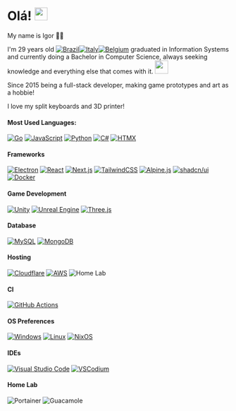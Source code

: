 # Olá! <img src="https://github.com/TheDudeThatCode/TheDudeThatCode/blob/master/Assets/Hi.gif" width="29px">

<g-emoji class="g-emoji" alias="man_technologist" fallback-src="https://github.githubassets.com/images/icons/emoji/unicode/1f468-1f4bb.png">My name is Igor 👨‍💻</g-emoji>

I'm 29 years old [![Brazil](https://raw.githubusercontent.com/stevenrskelton/flag-icon/master/png/16/country-4x3/br.png "Brazil")](#)[![Italy](https://raw.githubusercontent.com/stevenrskelton/flag-icon/master/png/16/country-4x3/it.png "Italy")](#)[![Belgium](https://raw.githubusercontent.com/stevenrskelton/flag-icon/master/png/16/country-4x3/be.png "Belgium")](#) graduated in Information Systems and currently doing a Bachelor in Computer Science, always seeking knowledge and everything else that comes with it. <img src="https://github.com/TheDudeThatCode/TheDudeThatCode/raw/master/Assets/gandalf_parrot.gif" width="30px">

Since 2015 being a full-stack developer, making game prototypes and art as a hobbie!

I love my split keyboards and 3D printer!
<br>
#### Most Used Languages:
[![Go](https://img.shields.io/badge/Go-%2300ADD8.svg?&logo=go&logoColor=white)](#)
[![JavaScript](https://img.shields.io/badge/JavaScript-F7DF1E?logo=javascript&logoColor=000)](#)
[![Python](https://img.shields.io/badge/Python-3776AB?logo=python&logoColor=fff)](#)
[![C#](https://custom-icon-badges.demolab.com/badge/C%23-%23239120.svg?logo=cshrp&logoColor=white)](#)
[![HTMX](https://img.shields.io/badge/HTMX-36C?logo=htmx&logoColor=fff)](#)
#### Frameworks
[![Electron](https://img.shields.io/badge/Electron-2B2E3A?logo=electron&logoColor=fff)](#)
[![React](https://img.shields.io/badge/React-%2320232a.svg?logo=react&logoColor=%2361DAFB)](#)
[![Next.js](https://img.shields.io/badge/Next.js-black?logo=next.js&logoColor=white)](#)
[![TailwindCSS](https://img.shields.io/badge/Tailwind%20CSS-%2338B2AC.svg?logo=tailwind-css&logoColor=white)](#)
[![Alpine.js](https://img.shields.io/badge/Alpine.js-8BC0D0?logo=alpinedotjs&logoColor=fff)](#)
[![shadcn/ui](https://img.shields.io/badge/shadcn%2Fui-000?logo=shadcnui&logoColor=fff)](#)
[![Docker](https://img.shields.io/badge/Docker-2496ED?logo=docker&logoColor=fff)](#)
#### Game Development
[![Unity](https://img.shields.io/badge/Unity-%23000000.svg?logo=unity&logoColor=white)](#)
[![Unreal Engine](https://img.shields.io/badge/Unreal%20Engine-%23313131.svg?logo=unrealengine&logoColor=white)](#)
[![Three.js](https://img.shields.io/badge/Three.js-000?logo=threedotjs&logoColor=fff)](#)
#### Database
[![MySQL](https://img.shields.io/badge/MySQL-4479A1?logo=mysql&logoColor=fff)](#)
[![MongoDB](https://img.shields.io/badge/MongoDB-%234ea94b.svg?logo=mongodb&logoColor=white)](#)
#### Hosting
[![Cloudflare](https://img.shields.io/badge/Cloudflare-F38020?logo=Cloudflare&logoColor=white)](#)
[![AWS](https://img.shields.io/badge/AWS-%23FF9900.svg?logo=amazon-web-services&logoColor=white)](#)
![Home Lab](https://img.shields.io/badge/Home%20Lab%20-8A2BE2?logo=homebridge)
#### CI
[![GitHub Actions](https://img.shields.io/badge/GitHub_Actions-2088FF?logo=github-actions&logoColor=white)](#)
#### OS Preferences
[![Windows](https://custom-icon-badges.demolab.com/badge/Windows-0078D6?logo=windows11&logoColor=white)](#)
[![Linux](https://img.shields.io/badge/Linux-FCC624?logo=linux&logoColor=black)](#)
[![NixOS](https://img.shields.io/badge/NixOS-5277C3?logo=nixos&logoColor=fff)](#)
#### IDEs
[![Visual Studio Code](https://custom-icon-badges.demolab.com/badge/Visual%20Studio%20Code-0078d7.svg?logo=vsc&logoColor=white)](#)
[![VSCodium](https://img.shields.io/badge/VSCodium-2F80ED?logo=vscodium&logoColor=fff)](#)
#### Home Lab
![Portainer](https://img.shields.io/badge/Portainer-2496ED?logo=portainer&logoColor=fff)
![Guacamole](https://img.shields.io/badge/Guacamole-4ea94b?logo=apacheguacamole&logoColor=fff)
